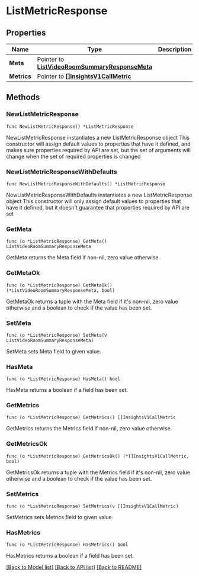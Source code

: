 # ListMetricResponse

## Properties

Name | Type | Description
------------ | ------------- | -------------
**Meta** | Pointer to [**ListVideoRoomSummaryResponseMeta**](ListVideoRoomSummaryResponse_meta.md) |  | [optional] 
**Metrics** | Pointer to [**[]InsightsV1CallMetric**](InsightsV1CallMetric.md) |  | [optional] 

## Methods

### NewListMetricResponse

`func NewListMetricResponse() *ListMetricResponse`

NewListMetricResponse instantiates a new ListMetricResponse object
This constructor will assign default values to properties that have it defined,
and makes sure properties required by API are set, but the set of arguments
will change when the set of required properties is changed

### NewListMetricResponseWithDefaults

`func NewListMetricResponseWithDefaults() *ListMetricResponse`

NewListMetricResponseWithDefaults instantiates a new ListMetricResponse object
This constructor will only assign default values to properties that have it defined,
but it doesn't guarantee that properties required by API are set

### GetMeta

`func (o *ListMetricResponse) GetMeta() ListVideoRoomSummaryResponseMeta`

GetMeta returns the Meta field if non-nil, zero value otherwise.

### GetMetaOk

`func (o *ListMetricResponse) GetMetaOk() (*ListVideoRoomSummaryResponseMeta, bool)`

GetMetaOk returns a tuple with the Meta field if it's non-nil, zero value otherwise
and a boolean to check if the value has been set.

### SetMeta

`func (o *ListMetricResponse) SetMeta(v ListVideoRoomSummaryResponseMeta)`

SetMeta sets Meta field to given value.

### HasMeta

`func (o *ListMetricResponse) HasMeta() bool`

HasMeta returns a boolean if a field has been set.

### GetMetrics

`func (o *ListMetricResponse) GetMetrics() []InsightsV1CallMetric`

GetMetrics returns the Metrics field if non-nil, zero value otherwise.

### GetMetricsOk

`func (o *ListMetricResponse) GetMetricsOk() (*[]InsightsV1CallMetric, bool)`

GetMetricsOk returns a tuple with the Metrics field if it's non-nil, zero value otherwise
and a boolean to check if the value has been set.

### SetMetrics

`func (o *ListMetricResponse) SetMetrics(v []InsightsV1CallMetric)`

SetMetrics sets Metrics field to given value.

### HasMetrics

`func (o *ListMetricResponse) HasMetrics() bool`

HasMetrics returns a boolean if a field has been set.


[[Back to Model list]](../README.md#documentation-for-models) [[Back to API list]](../README.md#documentation-for-api-endpoints) [[Back to README]](../README.md)


